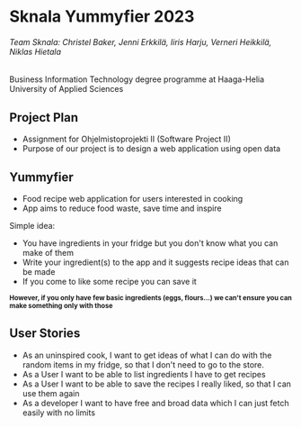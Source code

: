 # Sknala Yummyfier 2023

 ###### Team Sknala: Christel Baker, Jenni Erkkilä, Iiris Harju, Verneri Heikkilä, Niklas Hietala

Business Information Technology degree programme at Haaga-Helia University of Applied Sciences

## Project Plan

- Assignment for Ohjelmistoprojekti II (Software Project II)
- Purpose of our project is to design a web application using open data

## Yummyfier

- Food recipe web application for users interested in cooking
- App aims to reduce food waste, save time and inspire

Simple idea:
- You have ingredients in your fridge but you don't know what you can make of them
- Write your ingredient(s) to the app and it suggests recipe ideas that can be made
- If you come to like some recipe you can save it

<sub>**However, if you only have few basic ingredients (eggs, flours...) we can't ensure you can make something only with those**</sub>

## User Stories
- As an uninspired cook, I want to get ideas of what I can do with the random items in my fridge, so that I don't need to go to the store.
- As a User I want to be able to list ingredients I have to get recipes
- As a User I want to be able to save the recipes I really liked, so that I can use them again
- As a developer I want to have free and broad data which I can just fetch easily with no limits

